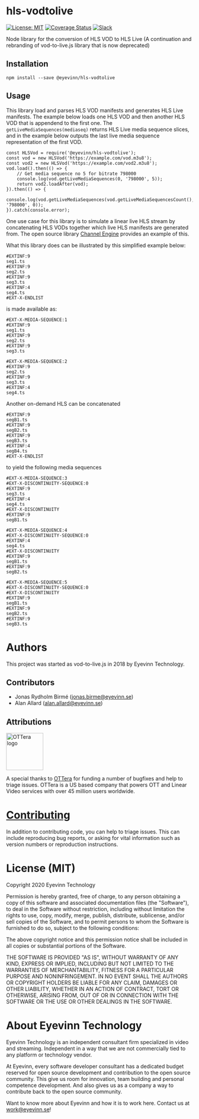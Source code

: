 # hls-vodtolive

[![License: MIT](https://img.shields.io/badge/License-MIT-yellow.svg)](https://opensource.org/licenses/MIT) [![Coverage Status](https://coveralls.io/repos/github/Eyevinn/hls-vodtolive/badge.svg?branch=master)](https://coveralls.io/github/Eyevinn/hls-vodtolive?branch=master) [![Slack](http://slack.streamingtech.se/badge.svg)](http://slack.streamingtech.se)

Node library for the conversion of HLS VOD to HLS Live (A continuation and rebranding of vod-to-live.js library that is now deprecated)

## Installation

```
npm install --save @eyevinn/hls-vodtolive
```

## Usage

This library load and parses HLS VOD manifests and generates HLS Live manifests. The example below loads one HLS VOD and then another HLS VOD that is appendend to the first one. The `getLiveMediaSequences(mediaseq)` returns HLS Live media sequence slices, and in the example below outputs the last live media sequence representation of the first VOD.

```
const HLSVod = require('@eyevinn/hls-vodtolive');
const vod = new HLSVod('https://example.com/vod.m3u8');
const vod2 = new HLSVod('https://example.com/vod2.m3u8');
vod.load().then(() => {
    // Get media sequence no 5 for bitrate 798000
    console.log(vod.getLiveMediaSequences(0, '798000', 5));
    return vod2.loadAfter(vod);
}).then(() => {
    console.log(vod.getLiveMediaSequences(vod.getLiveMediaSequencesCount(), '798000', 0));
}).catch(console.error);
```

One use case for this library is to simulate a linear live HLS stream by concatenating HLS VODs together which live HLS manifests are generated from. The open source library [Channel Engine](https://github.com/Eyevinn/channel-engine) provides an example of this.

What this library does can be illustrated by this simplified example below:

```
#EXTINF:9
seg1.ts
#EXTINF:9
seg2.ts
#EXTINF:9
seg3.ts
#EXTINF:4
seg4.ts
#EXT-X-ENDLIST
```

is made available as:

```
#EXT-X-MEDIA-SEQUENCE:1
#EXTINF:9
seg1.ts
#EXTINF:9
seg2.ts
#EXTINF:9
seg3.ts
```

```
#EXT-X-MEDIA-SEQUENCE:2
#EXTINF:9
seg2.ts
#EXTINF:9
seg3.ts
#EXTINF:4
seg4.ts
```

Another on-demand HLS can be concatenated

```
#EXTINF:9
segB1.ts
#EXTINF:9
segB2.ts
#EXTINF:9
segB3.ts
#EXTINF:4
segB4.ts
#EXT-X-ENDLIST
```
to yield the following media sequences

```
#EXT-X-MEDIA-SEQUENCE:3
#EXT-X-DISCONTINUITY-SEQUENCE:0
#EXTINF:9
seg3.ts
#EXTINF:4
seg4.ts
#EXT-X-DISCONTINUITY
#EXTINF:9
segB1.ts
```

```
#EXT-X-MEDIA-SEQUENCE:4
#EXT-X-DISCONTINUITY-SEQUENCE:0
#EXTINF:4
seg4.ts
#EXT-X-DISCONTINUITY
#EXTINF:9
segB1.ts
#EXTINF:9
segB2.ts
```

```
#EXT-X-MEDIA-SEQUENCE:5
#EXT-X-DISCONTINUITY-SEQUENCE:0
#EXT-X-DISCONTINUITY
#EXTINF:9
segB1.ts
#EXTINF:9
segB2.ts
#EXTINF:9
segB3.ts
```

# Authors

This project was started as vod-to-live.js in 2018 by Eyevinn Technology.

## Contributors

- Jonas Rydholm Birmé (jonas.birme@eyevinn.se)
- Alan Allard (alan.allard@eyevinn.se)

## Attributions

<img src="http://ottera.tv/wp-content/uploads/2019/04/Logo-1.png" width="100" title="OTTera logo">

A special thanks to [OTTera](http://ottera.tv) for funding a number of bugfixes and help to triage issues. OTTera is a US based company that powers OTT and Linear Video services with over 45 million users worldwide.

# [Contributing](CONTRIBUTING.md)

In addition to contributing code, you can help to triage issues. This can include reproducing bug reports, or asking for vital information such as version numbers or reproduction instructions. 

# License (MIT)

Copyright 2020 Eyevinn Technology

Permission is hereby granted, free of charge, to any person obtaining a copy of this software and associated documentation files (the "Software"), to deal in the Software without restriction, including without limitation the rights to use, copy, modify, merge, publish, distribute, sublicense, and/or sell copies of the Software, and to permit persons to whom the Software is furnished to do so, subject to the following conditions:

The above copyright notice and this permission notice shall be included in all copies or substantial portions of the Software.

THE SOFTWARE IS PROVIDED "AS IS", WITHOUT WARRANTY OF ANY KIND, EXPRESS OR IMPLIED, INCLUDING BUT NOT LIMITED TO THE WARRANTIES OF MERCHANTABILITY, FITNESS FOR A PARTICULAR PURPOSE AND NONINFRINGEMENT. IN NO EVENT SHALL THE AUTHORS OR COPYRIGHT HOLDERS BE LIABLE FOR ANY CLAIM, DAMAGES OR OTHER LIABILITY, WHETHER IN AN ACTION OF CONTRACT, TORT OR OTHERWISE, ARISING FROM, OUT OF OR IN CONNECTION WITH THE SOFTWARE OR THE USE OR OTHER DEALINGS IN THE SOFTWARE.

# About Eyevinn Technology

Eyevinn Technology is an independent consultant firm specialized in video and streaming. Independent in a way that we are not commercially tied to any platform or technology vendor.

At Eyevinn, every software developer consultant has a dedicated budget reserved for open source development and contribution to the open source community. This give us room for innovation, team building and personal competence development. And also gives us as a company a way to contribute back to the open source community.

Want to know more about Eyevinn and how it is to work here. Contact us at work@eyevinn.se!